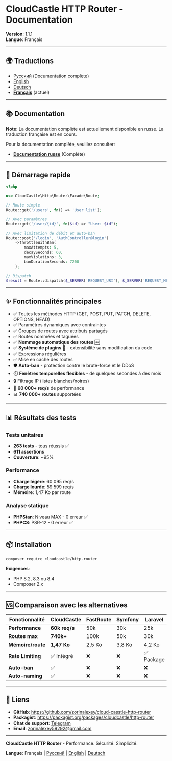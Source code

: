 # CloudCastle HTTP Router - Documentation

**Version**: 1.1.1  
**Langue**: Français

---

## 🌍 Traductions

- [Русский](../../ru/documentation/README.md) (Documentation complète)
- [English](../../en/documentation/README.md)
- [Deutsch](../../de/documentation/README.md)
- **[Français](README.md)** (actuel)

---

## 📚 Documentation

**Note**: La documentation complète est actuellement disponible en russe. La traduction française est en cours.

Pour la documentation complète, veuillez consulter:
- **[Documentation russe](../../ru/documentation/README.md)** (Complète)

---

## 🚀 Démarrage rapide

```php
<?php

use CloudCastle\Http\Router\Facade\Route;

// Route simple
Route::get('/users', fn() => 'User list');

// Avec paramètres
Route::get('/user/{id}', fn($id) => "User: $id");

// Avec limitation de débit et auto-ban
Route::post('/login', 'AuthController@login')
    ->throttleWithBan(
        maxAttempts: 5,
        decaySeconds: 60,
        maxViolations: 3,
        banDurationSeconds: 7200
    );

// Dispatch
$result = Route::dispatch($_SERVER['REQUEST_URI'], $_SERVER['REQUEST_METHOD']);
```

---

## ✨ Fonctionnalités principales

- ✅ Toutes les méthodes HTTP (GET, POST, PUT, PATCH, DELETE, OPTIONS, HEAD)
- ✅ Paramètres dynamiques avec contraintes
- ✅ Groupes de routes avec attributs partagés
- ✅ Routes nommées et taguées
- ✅ **Nommage automatique des routes** 🆕
- ✅ **Système de plugins** 🔌 - extensibilité sans modification du code
- ✅ Expressions régulières
- ✅ Mise en cache des routes
- 🛡️ **Auto-ban** - protection contre le brute-force et le DDoS
- ⏱️ **Fenêtres temporelles flexibles** - de quelques secondes à des mois
- 🔒 Filtrage IP (listes blanches/noires)
- 🚀 **60 000+ req/s** de performance
- 📊 **740 000+ routes** supportées

---

## 📊 Résultats des tests

### Tests unitaires
- **263 tests** - tous réussis ✅
- **611 assertions**
- **Couverture**: ~95%

### Performance
- **Charge légère**: 60 095 req/s
- **Charge lourde**: 59 599 req/s
- **Mémoire**: 1,47 Ko par route

### Analyse statique
- **PHPStan**: Niveau MAX - 0 erreur ✅
- **PHPCS**: PSR-12 - 0 erreur ✅

---

## 📦 Installation

```bash
composer require cloudcastle/http-router
```

**Exigences**:
- PHP 8.2, 8.3 ou 8.4
- Composer 2.x

---

## 🆚 Comparaison avec les alternatives

| Fonctionnalité | CloudCastle | FastRoute | Symfony | Laravel |
|----------------|-------------|-----------|---------|---------|
| **Performance** | **60k req/s** | 50k | 30k | 25k |
| **Routes max** | **740k+** | 100k | 50k | 30k |
| **Mémoire/route** | **1,47 Ko** | 2,5 Ko | 3,8 Ko | 4,2 Ko |
| **Rate Limiting** | ✅ Intégré | ❌ | ❌ | ✅ Package |
| **Auto-ban** | ✅ | ❌ | ❌ | ❌ |
| **Auto-naming** | ✅ | ❌ | ❌ | ❌ |

---

## 🔗 Liens

- **GitHub**: https://github.com/zorinalexey/cloud-casstle-http-router
- **Packagist**: https://packagist.org/packages/cloudcastle/http-router
- **Chat de support**: [Telegram](https://t.me/cloud_castle_news)
- **Email**: zorinalexey59292@gmail.com

---

**CloudCastle HTTP Router** - Performance. Sécurité. Simplicité.

**Langue**: Français | [Русский](../../ru/documentation/README.md) | [English](../../en/documentation/README.md) | [Deutsch](../../de/documentation/README.md)

